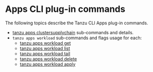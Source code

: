 # Apps CLI plug-in commands

The following topics describe the Tanzu CLI Apps plug-in commands.

- [tanzu apps clustersupplychain](./clustersupplychain.hbs.md) sub-commands and details.
- `tanzu apps workload` sub-commands and flags usage for each:
  - [tanzu apps workload get](./workload_get.hbs.md)
  - [tanzu apps workload list](./workload_list.hbs.md)
  - [tanzu apps workload tail](./workload_tail.hbs.md)
  - [tanzu apps workload delete](./workload_delete.hbs.md)
  - [tanzu apps workload apply](./workload_create_update_apply.hbs.md)
